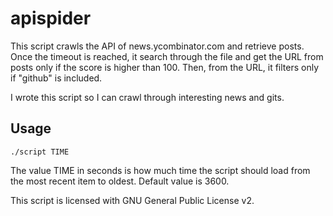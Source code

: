 apispider
=========

This script crawls the API of news.ycombinator.com and retrieve posts. Once the timeout is reached, it search through the file and get the URL from posts only if the score is higher than 100. Then, from the URL, it filters only if "github" is included.

I wrote this script so I can crawl through interesting news and gits.

Usage
-----

`./script TIME`

The value TIME in seconds is how much time the script should load from the most recent item to oldest. Default value is 3600.

This script is licensed with GNU General Public License v2.
